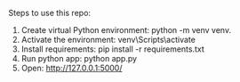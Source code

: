 Steps to use this repo:

1. Create virtual Python environment: python -m venv venv.
2. Activate the environment: venv\Scripts\activate
3. Install requirements: pip install -r requirements.txt
4. Run python app: python app.py
5. Open: http://127.0.0.1:5000/
